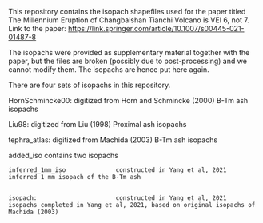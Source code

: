 This repository contains the isopach shapefiles used for the paper titled The Millennium Eruption of Changbaishan Tianchi Volcano is VEI 6, not 7.
Link to the paper: https://link.springer.com/article/10.1007/s00445-021-01487-8

The isopachs were provided as supplementary material together with the paper, but the files are broken (possibly due to post-processing) and we cannot modify them. 
The isopachs are hence put here again. 

There are four sets of isopachs in this repository. 


HornSchmincke00: 	digitized from Horn and Schmincke (2000)	          	B-Tm ash isopachs


Liu98: 			digitized from Liu (1998)				        Proximal ash isopachs


tephra_atlas:		digitized from Machida (2003)			                B-Tm ash isopachs


added_iso contains two isopachs			


	inferred_1mm_iso		      constructed in Yang et al, 2021                             inferred 1 mm isopach of the B-Tm ash

 
	isopach:		              constructed in Yang et al, 2021                             isopachs completed in Yang et al, 2021, based on original isopachs of Machida (2003)

 
 			



